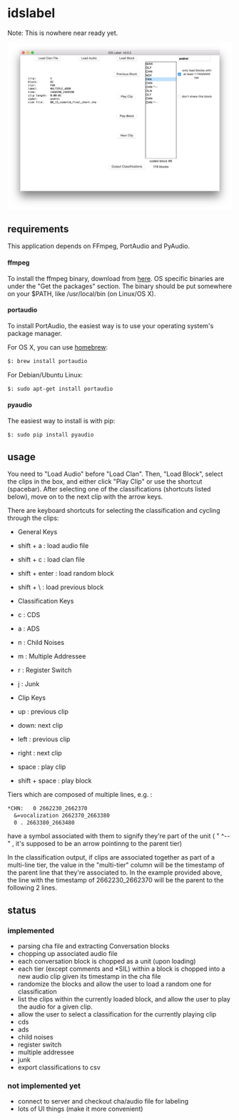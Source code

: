 # idslabel

Note: This is nowhere near ready yet.

![IDSLabel](include/screenshot.png)


## requirements

This application depends on FFmpeg, PortAudio and PyAudio.

#### ffmpeg
To install the ffmpeg binary, download from [here](https://www.ffmpeg.org/download.html). OS specific binaries are under the "Get the packages" section. The binary should be put somewhere on your $PATH, like /usr/local/bin (on Linux/OS X).

#### portaudio
To install PortAudio, the easiest way is to use your operating system's package manager.

For OS X, you can use [homebrew](http://brew.sh/):
```bash
$: brew install portaudio
```

For Debian/Ubuntu Linux:
```bash
$: sudo apt-get install portaudio
```

#### pyaudio

The easiest way to install is with pip:
```bash
$: sudo pip install pyaudio
```

## usage

You need to "Load Audio" before "Load Clan". Then, "Load Block", select the clips in the box, and either click "Play Clip" or use the shortcut
(spacebar). After selecting one of the classifications (shortcuts listed below), move on to the next clip with the arrow keys.


There are keyboard shortcuts for selecting the classification and cycling through the clips:

- General Keys
 - shift + a : load audio file
 - shift + c : load clan file
 - shift + enter : load random block
 - shift + \ : load previous block

- Classification Keys
 - c : CDS
 - a : ADS
 - n : Child Noises
 - m : Multiple Addressee
 - r : Register Switch
 - j : Junk

- Clip Keys
 - up : previous clip
 - down: next clip
 - left          : previous clip
 - right         : next clip
 - space         : play clip
 - shift + space : play block



Tiers which are composed of multiple lines, e.g. :
```
*CHN:	0 2662230_2662370
  &=vocalization 2662370_2663380
  0 . 2663380_2663480
```
have a symbol associated with them to signify they're part of the unit ( " ^-- " , it's supposed to be an arrow pointinng to the parent tier)

In the classification output, if clips are associated together as part of a multi-line tier, the value in the "multi-tier"
column will be the timestamp of the parent line that they're associated to. In the example provided above, the line with
the timestamp of 2662230_2662370 will be the parent to the following 2 lines.



## status

### implemented

- parsing cha file and extracting Conversation blocks
- chopping up associated audio file
 - each conversation block is chopped as a unit (upon loading)
 - each tier (except comments and *SIL) within a block is chopped into a new audio clip given its timestamp in the cha file
- randomize the blocks and allow the user to load a random one for classification
- list the clips within the currently loaded block, and allow the user to play the audio for a given clip.
- allow the user to select a classification for the currently playing clip
 - cds
 - ads
 - child noises
 - register switch
 - multiple addressee
 - junk
- export classifications to csv

### not implemented yet

- connect to server and checkout cha/audio file for labeling
- lots of UI things (make it more convenient)
